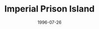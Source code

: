 ---
mission_id: prison2
slug: "imperial-prison-island"
editorsChoice:
title: "Imperial Prison Island"
authors:
    - "Mattias Welander"
date: 1996-07-26
filename: "/missions/prison2.zip"
description: "While fighting the Dark Troopers, the Alliance learns of a new threat: the TIE Phantom, a starfighter with a working cloaking device. A smuggler with vital information about the project has been captured by the Empire and is being held deep in an Imperial prison the planet Taheem. Kyle Katern will have to pause his fight against the Dark Troopers and travel to the prison to eliminate the prisoner."
cover:
levelReplaced: SECBASE
difficulty: no
bm:	yes
fme: no
wax: yes
three_do: no
voc: no
gmd: no
vue: no
lfd: yes
base: "New level from scratch" 
editors: "DFUSE 1.0"

---